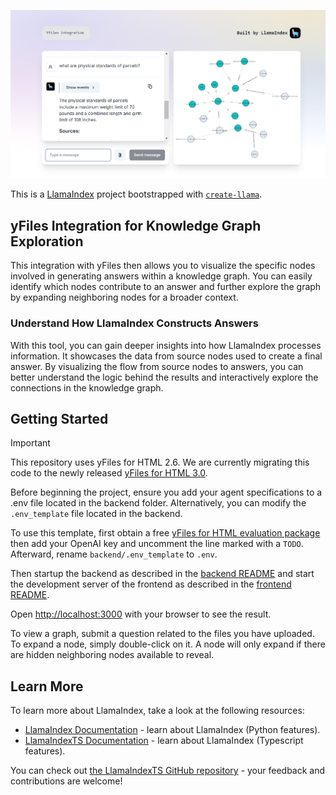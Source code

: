 ![image](/recources/image.png)

This is a [LlamaIndex](https://www.llamaindex.ai/) project bootstrapped with [`create-llama`](https://github.com/run-llama/LlamaIndexTS/tree/main/packages/create-llama).

## yFiles Integration for Knowledge Graph Exploration

This integration with yFiles then allows you to visualize the specific nodes involved in generating answers within a knowledge graph. You can easily identify which nodes contribute to an answer and further explore the graph by expanding neighboring nodes for a broader context.

### Understand How LlamaIndex Constructs Answers

With this tool, you can gain deeper insights into how LlamaIndex processes information. It showcases the data from source nodes used to create a final answer. By visualizing the flow from source nodes to answers, you can better understand the logic behind the results and interactively explore the connections in the knowledge graph.

## Getting Started

> [!IMPORTANT]  
> This repository uses yFiles for HTML 2.6. We are currently migrating this code to the newly released [yFiles for HTML 3.0](https://www.yfiles.com/the-yfiles-sdk/web/yfiles-for-html/version-3).

Before beginning the project, ensure you add your agent specifications to a .env file located in the backend folder.
Alternatively, you can modify the `.env_template` file located in the backend.

To use this template, first obtain a free [yFiles for HTML evaluation package](https://my.yworks.com/signup?product=YFILES_HTML_EVAL) then add your OpenAI key and uncomment the line marked with a `TODO`. Afterward, rename `backend/.env_template` to `.env`.

Then startup the backend as described in the [backend README](./backend/README.md) and start the development server of the frontend as described in the [frontend README](./frontend/README.md).

Open [http://localhost:3000](http://localhost:3000) with your browser to see the result.

To view a graph, submit a question related to the files you have uploaded.
To expand a node, simply double-click on it. A node will only expand if there are hidden neighboring nodes available to reveal.

## Learn More

To learn more about LlamaIndex, take a look at the following resources:

- [LlamaIndex Documentation](https://docs.llamaindex.ai) - learn about LlamaIndex (Python features).
- [LlamaIndexTS Documentation](https://ts.llamaindex.ai) - learn about LlamaIndex (Typescript features).

You can check out [the LlamaIndexTS GitHub repository](https://github.com/run-llama/LlamaIndexTS) - your feedback and contributions are welcome!
